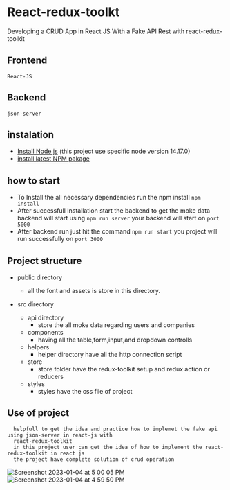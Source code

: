 
# React-redux-toolkt

Developing a CRUD App in React JS With a Fake API Rest with react-redux-toolkit

## Frontend
    React-JS

## Backend
    json-server

## instalation
- [Install Node.js](https://nodejs.org/en/) (this project use specific node version 14.17.0)
- [install latest NPM pakage](https://www.npmjs.com/package/install)

## how to start
- To Install the all necessary dependencies run the npm install ```npm install``` 
- After successfull Installation start the backend to get the moke data backend will start using ```npm run server``` your backend will start on ```port 5000```
- After backend run just hit the command ```npm run start``` you project will run successfully on ```port 3000```


## Project structure 
- public directory 
    - all the font and assets is store in this directory.

- src directory 
    - api directory
        - store the all moke data regarding users and companies 
    - components 
        - having all the table,form,input,and dropdown controlls 
    - helpers 
        - helper directory have all the http connection script
    - store 
        - store folder have the redux-toolkit setup and redux action or reducers
    - styles 
        - styles have the css file of project
## Use of project 
      helpfull to get the idea and practice how to implemet the fake api using json-server in react-js with
      react-redux-toolkit
      in this project user can get the idea of how to implement the react-redux-toolkit in react js 
      the project have complete solution of crud operation 
 
![Screenshot 2023-01-04 at 5 00 05 PM](https://user-images.githubusercontent.com/121428046/210547937-7d774ab7-7b6f-4eeb-a5f0-8fdd785f1434.png)
![Screenshot 2023-01-04 at 4 59 50 PM](https://user-images.githubusercontent.com/121428046/210547970-1f454939-09ed-42e0-bb4e-cf7992874ed2.png)

      
